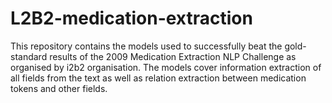 # L2B2-medication-extraction
This repository contains the models used to successfully beat the gold-standard results of the 2009 Medication Extraction NLP Challenge as organised by i2b2 organisation. The models cover information extraction of all fields from the text as well as relation extraction between medication tokens and other fields.
